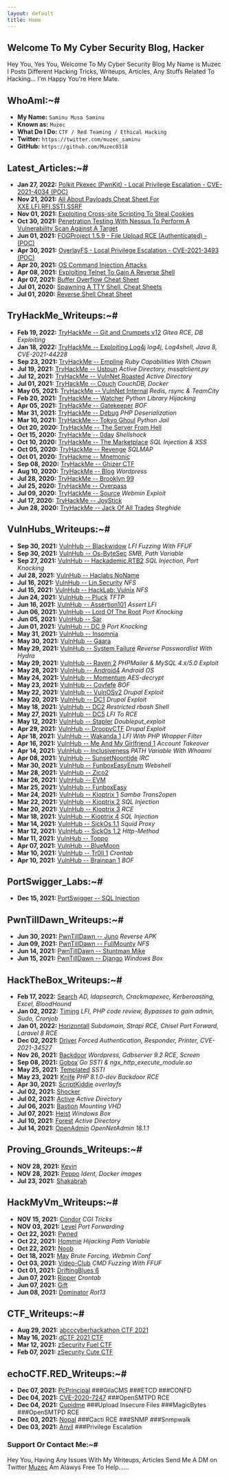 ```yaml
---
layout: default
title: Home
---
```


## **Welcome To My Cyber Security Blog,  Hacker**

Hey You, Yes You, Welcome To My Cyber Security Blog My Name is Muzec I Posts Different Hacking Tricks, Writeups, Articles, Any Stuffs Related To Hacking... I'm Happy You're Here Mate.

## **WhoAmI:~#**


- **My Name:**    `Saminu Musa Saminu`
- **Known as:**   `Muzec`
- **What Do I Do:**  `CTF / Red Teaming / Ethical Hacking`
- **Twitter:**    `https://twitter.com/muzec_saminu`
- **GitHub:**     `https://github.com/Muzec0318`

## **Latest_Articles:~#**


- **Jan 27, 2022:** [Polkit Pkexec (PwnKit) -  Local Privilege Escalation - CVE-2021-4034 (POC)](https://muzec0318.github.io/posts/CVE-2021-4034.html)
- **Nov 21, 2021:** [All About Payloads Cheat Sheet For XXE,LFI,RFI,SSTI,SSRF](https://muzec0318.github.io/posts/cheatsheets.html)
- **Nov 01, 2021:** [Exploiting Cross-site Scripting To Steal Cookies](https://muzec0318.github.io/posts/xsslab.html)
- **Oct 30, 2021:** [Penetration Testing With Nessus To Perform A Vulnerability Scan Against A Target](https://muzec0318.github.io/posts/nessus.html)
- **Jun 01, 2021:** [FOGProject 1.5.9 - File Upload RCE (Authenticated) - (POC)](https://muzec0318.github.io/posts/fog.html)
- **Apr 30, 2021:** [OverlayFS - Local Privilege Escalation - CVE-2021-3493 (POC)](https://muzec0318.github.io/posts/overlayfs.html)
- **Apr 20, 2021:** [OS Command Injection Attacks](https://muzec0318.github.io/posts/oscommand.html)
- **Apr 08, 2021:** [Exploiting Telnet To Gain A Reverse Shell](https://muzec0318.github.io/posts/Telnet.html)
- **Apr 07, 2021:** [Buffer Overflow Cheat Sheet](https://muzec0318.github.io/posts/BufferOverflow.html)
- **Jul 01, 2020:** [Spawning A TTY Shell, Cheat Sheets](https://muzec0318.github.io/posts/Ttyshells.html)
- **Jul 01, 2020:** [Reverse Shell Cheat Sheet](https://muzec0318.github.io/posts/ReverseShell.html)

## **TryHackMe_Writeups:~#**


- **Feb 19, 2022:** [TryHackMe -- Git and Crumpets v12](https://muzec0318.github.io/posts/gitandcrumpets.html) *Gitea RCE, DB Exploiting*
- **Jan 18, 2022:** [TryHackMe -- Exploiting Log4j](https://muzec0318.github.io/posts/log4j.html) *log4j, Log4shell, Java 8, CVE-2021-44228*
- **Sep 23, 2021:** [TryHackMe -- Empline](https://muzec0318.github.io/posts/empline.html) *Ruby Capabilities With Chown*
- **Jul 19, 2021:** [TryHackMe -- Ustoun](https://muzec0318.github.io/posts/ustoun.html) *Active Directory, mssqlclient.py*
- **Jul 12, 2021:** [TryHackMe -- VulnNet Roasted](https://muzec0318.github.io/posts/roasted.html) *Active Directory*
- **Jul 01, 2021:** [TryHackMe -- Couch](https://muzec0318.github.io/posts/couch.html) *CouchDB, Docker*
- **May 05, 2021:** [TryHackMe -- VulnNet Internal](https://muzec0318.github.io/posts/vulnet.html) *Redis, rsync & TeamCity*
- **Feb 20, 2021:** [TryHackMe -- Watcher](https://muzec0318.github.io/posts/Watcher.html) *Python Library Hijacking*
- **Apr 05, 2021:** [TryHackMe -- Gatekeeper](https://muzec0318.github.io/posts/Gatekeeper.html) *BOF*
- **Mar 31, 2021:** [TryHackMe -- Debug](https://muzec0318.github.io/posts/Debug.html)  *PHP Deserialization*
- **Mar 10, 2021:** [TryHackMe -- Tokyo Ghoul](https://muzec0318.github.io/posts/tokyoghoul666.html)  *Python Jail*
- **Oct 20, 2020:** [TryHackMe -- The Server From Hell](https://muzec0318.github.io/posts/TheServerFromHell.html)
- **Oct 15, 2020:** [TryHackMe -- 0day](https://muzec0318.github.io/posts/0day.html)  *Shellshock*
- **Oct 10, 2020:** [TryHackMe -- The Marketplace](https://muzec0318.github.io/posts/Marketplace.html)  *SQL Injection & XSS*
- **Oct 05, 2020:** [TryHackMe -- Revenge](https://muzec0318.github.io/posts/Revenge.html)  *SQLMAP*
- **Oct 01, 2020:** [TryHackme -- Mnemonic](https://muzec0318.github.io/posts/Mnemonic.html)
- **Sep 08, 2020:** [TryHackMe -- Ghizer CTF](https://muzec0318.github.io/posts/Ghizer.html)
- **Aug 10, 2020:** [TryHackMe -- Blog](https://muzec0318.github.io/posts/Blog.html)  *Wordpress*
- **Jul 28, 2020:** [TryHackMe -- Brooklyn 99](https://muzec0318.github.io/posts/Brooklyn99.html)
- **Jul 25, 2020:** [TryHackMe -- Overpass](https://muzec0318.github.io/posts/Overpass.html)
- **Jul 09, 2020:** [TryHackMe -- Source](https://muzec0318.github.io/posts/Source.html)  *Webmin Exploit*
- **Jul 17, 2020:** [TryHackMe -- JoyStick](https://muzec0318.github.io/posts/JoyStick.html)
- **Jun 28, 2020:** [TryHackMe -- Jack Of All Trades](https://muzec0318.github.io/posts/Jack.html)  *Steghide*

## **VulnHubs_Writeups:~#**


- **Sep 30, 2021:** [VulnHub -- Blackwidow](https://muzec0318.github.io/posts/Blackwidow.html) *LFI Fuzzing With FFUF*
- **Sep 30, 2021:** [VulnHub -- Os-ByteSec](https://muzec0318.github.io/posts/os-bytesec.html) *SMB, Path Variable*
- **Sep 27, 2021:** [VulnHub -- Hackademic.RTB2](https://muzec0318.github.io/posts/hackademic2.html) *SQL Injection, Port Knocking*
- **Jul 28, 2021:** [VulnHub -- Haclabs NoName](https://muzec0318.github.io/posts/noname.html)
- **Jul 16, 2021:** [VulnHub -- Lin.Security](https://muzec0318.github.io/posts/lin.security.html) *NFS*
- **Jul 15, 2021:** [VulnHub -- HackLab: Vulnix](https://muzec0318.github.io/posts/vulnix.html) *NFS*
- **Jun 24, 2021:** [VulnHub -- Pluck](https://muzec0318.github.io/posts/pluck.html) *TFTP*
- **Jun 16, 2021:** [VulnHub -- Assertion101](https://muzec0318.github.io/posts/assertion101.html) *Assert LFI*
- **Jun 06, 2021:** [VulnHub -- Lord Of The Root](https://muzec0318.github.io/posts/lordoftheroot.html) *Port Knocking*
- **Jun 05, 2021:** [VulnHub -- Sar](https://muzec0318.github.io/posts/sar.html)
- **Jun 01, 2021:** [VulnHub -- DC 9](https://muzec0318.github.io/posts/dc9.html) *Port Knocking*
- **May 31, 2021:** [VulnHub -- Insomnia](https://muzec0318.github.io/posts/insomnia.html)
- **May 30, 2021:** [VulnHub -- Gaara](https://muzec0318.github.io/posts/gaara.html)
- **May 29, 2021:** [VulnHub -- System Failure](https://muzec0318.github.io/posts/system.html) *Reverse Passwordlist With Hydra*
- **May 29, 2021:** [VulnHub -- Raven 2](https://muzec0318.github.io/posts/raven2.html) *PHPMailer & MySQL 4.x/5.0 Exploit*
- **May 28, 2021:** [VulnHub -- Android4](https://muzec0318.github.io/posts/android4.html) *Android OS*
- **May 24, 2021:** [VulnHub -- Momentum](https://muzec0318.github.io/posts/momentum.html) *AES-decrypt*
- **May 23, 2021:** [VulnHub -- Covfefe](https://muzec0318.github.io/posts/covfefe.html) *BOF*
- **May 22, 2021:** [VulnHub -- VulnOSv2](https://muzec0318.github.io/posts/vulnos2.html) *Drupal Exploit*
- **May 20, 2021:** [VulnHub -- DC1](https://muzec0318.github.io/posts/dc1.html) *Drupal Exploit*
- **May 18, 2021:** [VulnHub -- DC2](https://muzec0318.github.io/posts/dc2.html) *Restricted rbash Shell*
- **May 27, 2021:** [VulnHub -- DC5](https://muzec0318.github.io/posts/dc5.html) *LFI To RCE*
- **May 12, 2021:** [VulnHub -- Stapler](https://muzec0318.github.io/posts/stapler.html) *Doubleput_exploit*
- **Apr 29, 2021:** [VulnHub -- DroopyCTF](https://muzec0318.github.io/posts/Droopy.html) *Drupal Exploit*
- **Apr 18, 2021:** [VulnHub -- Wakanda 1](https://muzec0318.github.io/posts/wakanda.html) *LFI With PHP Wrapper Filter*
- **Apr 16, 2021:** [VulnHub -- Me And My Girlfriend 1](https://muzec0318.github.io/posts/meandmygirlfriend.html) *Account Takeover*
- **Apr 14, 2021:** [VulnHub -- Inclusiveness](https://muzec0318.github.io/posts/Inclusiveness.html)  *PATH Variable With Whoami*
- **Apr 08, 2021:** [VulnHub -- SunsetNoontide](https://muzec0318.github.io/posts/Sunsetnoontide.html)  *IRC*
- **Mar 30, 2021:** [VulnHub -- FunboxEasyEnum](https://muzec0318.github.io/posts/Funboxeasyenum.html)  *Webshell*
- **Mar 28, 2021:** [VulnHub -- Zico2](https://muzec0318.github.io/posts/zico2.html)
- **Mar 26, 2021:** [VulnHub -- EVM](https://muzec0318.github.io/posts/evm.html)
- **Mar 25, 2021:** [VulnHub -- FunboxEasy](https://muzec0318.github.io/posts/Funbox3.html)
- **Mar 24, 2021:** [VulnHub -- Kioptrix 1](https://muzec0318.github.io/posts/kioptrix1.html)     *Samba Trans2open*
- **Mar 22, 2021:** [VulnHub -- Kioptrix 2](https://muzec0318.github.io/posts/Kioptrix2.html)     *SQL Injection*
- **Mar 20, 2021:** [VulnHub -- Kioptrix 3](https://muzec0318.github.io/posts/Kioptrix3.html)     *RCE*
- **Mar 18, 2021:** [VulnHub -- Kioptrix 4](https://muzec0318.github.io/posts/Kioptrix4.html)     *SQL Injection*
- **Mar 14, 2021:** [VulnHub -- SickOs 1.1](https://muzec0318.github.io/posts/Sickos.html)    *Squid Proxy*
- **Mar 12, 2021:** [VulnHub -- SickOs 1.2](https://muzec0318.github.io/posts/Sickos2.html)    *Http-Method*
- **Mar 11, 2021:** [VulnHub -- Toppo](https://muzec0318.github.io/posts/Toppo.html)
- **Apr 07, 2021:** [VulnHub -- BlueMoon](https://muzec0318.github.io/posts/Bluemoon.html)
- **Mar 10, 2021:** [VulnHub -- Tr0ll 1](https://muzec0318.github.io/posts/Tr0ll.html)      *Crontab*
- **Apr 10, 2021:** [VulnHub -- Brainpan 1](https://muzec0318.github.io/posts/Brainpan1.html)      *BOF*

## **PortSwigger_Labs:~#**


- **Dec 15, 2021:** [PortSwigger -- SQL Injection](https://muzec0318.github.io/posts/sqli1.html)

## **PwnTillDawn_Writeups:~#**


- **Jun 30, 2021:** [PwnTillDawn -- Juno](https://muzec0318.github.io/posts/juno.html) *Reverse APK*
- **Jun 09, 2021:** [PwnTillDawn -- FullMounty](https://muzec0318.github.io/posts/fullMounty.html) *NFS*
- **Jun 14, 2021:** [PwnTillDawn -- Stuntman Mike](https://muzec0318.github.io/posts/Stuntman.html)
- **Jun 15, 2021:** [PwnTillDawn -- Django](https://muzec0318.github.io/posts/django.html) *Windows Box*

## **HackTheBox_Writeups:~#**


- **Feb 17, 2022:** [Search](https://muzec0318.github.io/posts/hackthebox/search.html) *AD, ldapsearch, Crackmapexec, Kerberoasting, Excel, BloodHound*
- **Jan 02, 2022:** [Timing](https://muzec0318.github.io/posts/hackthebox/timing.html) *LFI, PHP code review, Bypasses to gain admin, Sudo, Cronjob*
- **Jan 01, 2022:** [Horizontall](https://muzec0318.github.io/posts/hackthebox/horizontall.html) *Subdomain, Strapi RCE, Chisel Port Forward, Laravel 8 RCE*
- **Dec 02, 2021:** [Driver](https://muzec0318.github.io/posts/hackthebox/driver.html) *Forced Authentication, Responder, Printer, CVE-2021-34527*
- **Nov 26, 2021:** [Backdoor](https://muzec0318.github.io/posts/hackthebox/backdoor.html) *Wordpress, Gdbserver 9.2 RCE, Screen*
- **Sep 08, 2021:** [Gobox](https://muzec0318.github.io/posts/hackthebox/gobox.html) *Go SSTI & ngx_http_execute_module.so*
- **May 25, 2021:** [Templated](https://muzec0318.github.io/posts/hackthebox/templated.html) *SSTI*
- **May 23, 2021:** [Knife](https://muzec0318.github.io/posts/hackthebox/knife.html) *PHP 8.1.0-dev Backdoor RCE*
- **Apr 30, 2021:** [ScriptKiddie](https://muzec0318.github.io/posts/hackthebox/scriptkiddie.html) *overlayfs*
- **Jul 02, 2021:** [Shocker](https://muzec0318.github.io/posts/hackthebox/shocker.html)
- **Jul 02, 2021:** [Active](https://muzec0318.github.io/posts/hackthebox/active.html) *Active Directory*
- **Jul 06, 2021:** [Bastion](https://muzec0318.github.io/posts/hackthebox/bastion.html) *Mounting VHD*
- **Jul 07, 2021:** [Heist](https://muzec0318.github.io/posts/hackthebox/heist.html) *Windows Box*
- **Jul 10, 2021:** [Forest](https://muzec0318.github.io/posts/hackthebox/forest.html) *Active Directory*
- **Jul 14, 2021:** [OpenAdmin](https://muzec0318.github.io/posts/hackthebox/openadmin.html) *OpenNetAdmin 18.1.1*

## **Proving_Grounds_Writeups:~#**


- **NOV 28, 2021:** [Kevin](https://muzec0318.github.io/posts/PG/kevin.html)
- **NOV 28, 2021:** [Peppo](https://muzec0318.github.io/posts/PG/peppo.html) *Ident, Docker images*
- **Jul 23, 2021:** [Shakabrah](https://muzec0318.github.io/posts/PG/shakabrah.html)

## **HackMyVm_Writeups:~#**


- **NOV 15, 2021:** [Condor](https://muzec0318.github.io/posts/hackmyvm/condor.html) *CGI Tricks*
- **NOV 03, 2021:** [Level](https://muzec0318.github.io/posts/hackmyvm/level.html) *Port Forwarding*
- **Oct 22, 2021:** [Pwned](https://muzec0318.github.io/posts/hackmyvm/pwned.html)
- **Oct 22, 2021:** [Hommie](https://muzec0318.github.io/posts/hackmyvm/hommie.html) *Hijacking Path Variable*
- **Oct 22, 2021:** [Noob](https://muzec0318.github.io/posts/hackmyvm/noob.html)
- **Oct 18, 2021:** [May](https://muzec0318.github.io/posts/hackmyvm/may.html) *Brute Forcing, Webmin Conf*
- **Oct 03, 2021:** [Video-Club](https://muzec0318.github.io/posts/hackmyvm/videoclub.html) *CMD Fuzzing With FFUF*
- **Oct 01, 2021:** [DriftingBlues 6](https://muzec0318.github.io/posts/hackmyvm/Driftingblues6.html)
- **Jun 07, 2021:** [Ripper](https://muzec0318.github.io/posts/hackmyvm/ripper1.html) *Crontab*
- **Jun 07, 2021:** [Gift](https://muzec0318.github.io/posts/hackmyvm/gift.html)
- **Jun 08, 2021:** [Dominator](https://muzec0318.github.io/posts/hackmyvm/dominator.html) *Rot13*

## **CTF_Writeups:~#**


- **Aug 29, 2021:** [abcccyberhackathon CTF 2021](https://muzec0318.github.io/posts/CTF/abcctf.html)
- **May 16, 2021:** [dCTF 2021 CTF](https://muzec0318.github.io/posts/CTF/dctf21.html)
- **Mar 12, 2021:** [zSecurity Fuel CTF](https://muzec0318.github.io/posts/CTF/Zfuel.html)
- **Feb 07, 2021:** [zSecurity Cute CTF](https://muzec0318.github.io/posts/CTF/Zcute.html)

## **echoCTF.RED_Writeups:~#**


- **Dec 07, 2021:** [PcPrincipal](https://muzec0318.github.io/posts/echoctf/pcprincipal.html) ###GilaCMS ###ETCD ###CONFD
- **Dec 04, 2021:** [CVE-2020-7247](https://muzec0318.github.io/posts/echoctf/cve-2020-7247.html) ###OpenSMTPD RCE
- **Dec 04, 2021:** [Cupidme](https://muzec0318.github.io/posts/echoctf/cupidme.html) ###Upload Insecure Files ###MagicBytes ###OpenSMTPD RCE
- **Dec 03, 2021:** [Nopal](https://muzec0318.github.io/posts/echoctf/nopal.html) ###Cacti RCE ###SNMP ###Snmpwalk
- **Dec 03, 2021:** [Anvil](https://muzec0318.github.io/posts/echoctf/anvil.html) ###Privilege Escalation

### **Support Or Contact Me:~#**
Hey You, Having Any Issues With My Writeups, Articles Send Me A DM on Twitter [Muzec](https://twitter.com/muzec_saminu)  Am Alawys Free To Help......

